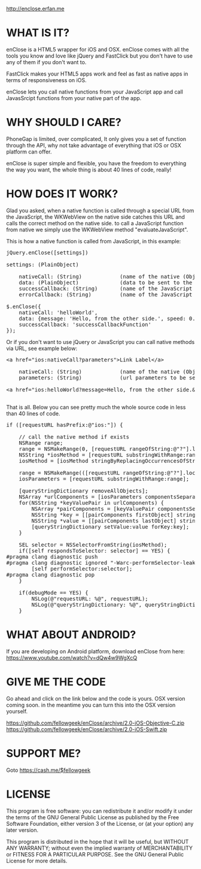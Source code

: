 http://enclose.erfan.me

# WHAT IS IT?
enClose is a HTML5 wrapper for iOS and OSX. enClose comes with all the tools you know and love like jQuery and FastClick but you don't have to use any of them if you don't want to.

FastClick makes your HTML5 apps work and feel as fast as native apps in terms of responsiveness on iOS.

enClose lets you call native functions from your JavaScript app and call JavasSrcipt functions from your native part of the app.

# WHY SHOULD I CARE?
PhoneGap is limited, over complicated, It only gives you a set of function through the API, why not take advantage of everything that iOS or OSX platform can offer.

enClose is super simple and flexible, you have the freedom to everything the way you want, the whole thing is about 40 lines of code, really!

# HOW DOES IT WORK?
Glad you asked, when a native function is called through a special URL from the JavaScript, the WKWebView on the native side catches this URL and calls the correct method on the native side. to call a JavaScript function from native we simply use the WKWebView method "evaluateJavaScript".

This is how a native function is called from JavaScript, in this example:

<pre>
jQuery.enClose([settings])

settings: (PlainObject)

	nativeCall: (String)			(name of the native (Objective-C) method)
	data: (PlainObject)				(data to be sent to the native (Objective-C) method)
	successCallback: (String)		(name of the JavaScript callback function to be called on success)
	errorCallback: (String)			(name of the JavaScript callback function to be called on error)

$.enClose({
	nativeCall: 'helloWorld',
	data: {message: 'Hello, from the other side.', speed: 0.5},
	successCallback: 'successCallbackFunction'
});
</pre>

Or if you don't want to use jQuery or JavaScript you can call native methods via URL, see example below:

<pre>
&lt;a href="ios:nativeCall?parameters"&gt;Link Label&lt;/a&gt;

	nativeCall: (String)			(name of the native (Objective-C) method)
	parameters: (String)			(url parameters to be sent to the native (Objective-C) method)

&lt;a href="ios:helloWorld?message=Hello, from the other side.&speed=0.5&successCallback=successCallbackFunction"&gt;Hello World&lt;/a&gt;

</pre>

That is all. Below you can see pretty much the whole source code in less than 40 lines of code.

<pre>
if ([requestURL hasPrefix:@"ios:"]) {
    
    // call the native method if exists
    NSRange range;
    range = NSMakeRange(0, [requestURL rangeOfString:@"?"].location);
    NSString *iosMethod = [requestURL substringWithRange:range];
    iosMethod = [iosMethod stringByReplacingOccurrencesOfString:@"ios:" withString: @""];
    
    range = NSMakeRange(([requestURL rangeOfString:@"?"].location + 1), ([requestURL length] - [requestURL rangeOfString:@"?"].location) - 1);
    iosParameters = [requestURL substringWithRange:range];
    
    [queryStringDictionary removeAllObjects];
    NSArray *urlComponents = [iosParameters componentsSeparatedByString:@"&"];
    for(NSString *keyValuePair in urlComponents) {
        NSArray *pairComponents = [keyValuePair componentsSeparatedByString:@"="];
        NSString *key = [[pairComponents firstObject] stringByRemovingPercentEncoding];
        NSString *value = [[pairComponents lastObject] stringByRemovingPercentEncoding];
        [queryStringDictionary setValue:value forKey:key];
    }
    
    SEL selector = NSSelectorFromString(iosMethod);
    if([self respondsToSelector: selector] == YES) {
#pragma clang diagnostic push
#pragma clang diagnostic ignored "-Warc-performSelector-leaks"
        [self performSelector:selector];
#pragma clang diagnostic pop
    }
    
    if(debugMode == YES) {
        NSLog(@"requestURL: %@", requestURL);
        NSLog(@"queryStringDictionary: %@", queryStringDictionary);
    }
</pre>

# WHAT ABOUT ANDROID?
If you are developing on Android platform, download enClose from here: https://www.youtube.com/watch?v=dQw4w9WgXcQ


# GIVE ME THE CODE
Go ahead and click on the link below and the code is yours. OSX version coming soon. in the meantime you can turn this into the OSX version yourself.

https://github.com/fellowgeek/enClose/archive/2.0-iOS-Objective-C.zip
https://github.com/fellowgeek/enClose/archive/2.0-iOS-Swift.zip

# SUPPORT ME?
Goto https://cash.me/$fellowgeek

# LICENSE
This program is free software: you can redistribute it and/or modify it under the terms of the GNU General Public License as published by the Free Software Foundation, either version 3 of the License, or (at your option) any later version.

This program is distributed in the hope that it will be useful, but WITHOUT ANY WARRANTY; without even the implied warranty of MERCHANTABILITY or FITNESS FOR A PARTICULAR PURPOSE. See the GNU General Public License for more details.
